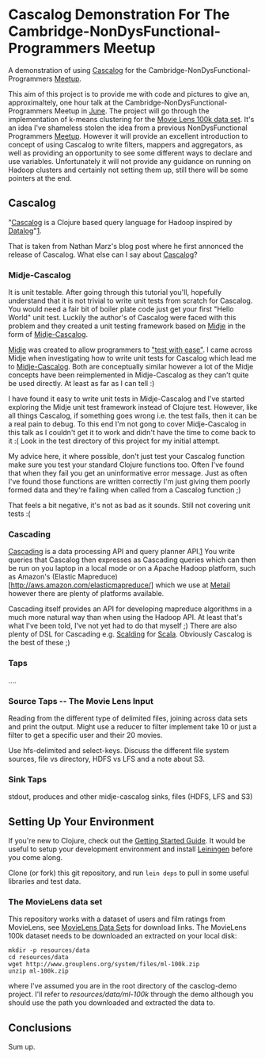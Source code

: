 # Cascalog Demonstration For The Cambridge-NonDysFunctional-Programmers Meetup

A demonstration of using [Cascalog](cascalog.org) for the Cambridge-NonDysFunctional-Programmers [Meetup](http://www.meetup.com/Cambridge-NonDysFunctional-Programmers/events/183253772/).

This aim of this project is to provide me with code and pictures to give an, approximaltely, one hour talk at the Cambridge-NonDysFunctional-Programmers Meetup in [June](http://www.meetup.com/Cambridge-NonDysFunctional-Programmers/events/183253772/). The project will go through the implementation of k-means clustering for the [Movie Lens 100k data set](http://www.grouplens.org/node/73). It's an idea I've shameless stolen the idea from a previous NonDysFunctional Programmers [Meetup](https://github.com/cam-clj/Recommendations). However it will provide an excellent introduction to concept of using Cascalog to write filters, mappers and aggregators, as well as providing an opportunity to see some different ways to declare and use variables. Unfortunately it will not provide any guidance on running on Hadoop clusters and certainly not setting them up, still there will be some pointers at the end.

## Cascalog

"[Cascalog](cascalog.org) is a Clojure based query language for Hadoop inspired by [Datalog](http://en.wikipedia.org/wiki/Datalog)"[1](http://nathanmarz.com/blog/introducing-cascalog-a-clojure-based-query-language-for-hado.html).

That is taken from Nathan Marz's blog post where he first annonced the release of Cascalog. What else can I say about [Cascalog](cascalog.org)?

### Midje-Cascalog

It is unit testable. After going through this tutorial you'll, hopefully understand that it is not trivial to write unit tests from scratch for Cascalog. You would need a fair bit of boiler plate code just get your first "Hello World" unit test. Luckily the author's of Cascalog were faced with this problem and they created a unit testing framework based on [Midje](https://github.com/marick/Midje) in the form of [Midje-Cascalog](https://github.com/nathanmarz/cascalog/tree/develop/midje-cascalog).

[Midje](https://github.com/marick/Midje) was created to allow programmers to ["test with ease"](https://github.com/marick/Midje#about-midje). I came across Midje when investigating how to write unit tests for Cascalog which lead me to [Midje-Cascalog](https://github.com/nathanmarz/cascalog/tree/develop/midje-cascalog). Both are conceptually similar however a lot of the Midje concepts have been reimplemented in Midje-Cascalog as they can't quite be used directly. At least as far as I can tell :)

I have found it easy to write unit tests in Midje-Cascalog and I've started exploring the Midje unit test framework instead of Clojure test. However, like all things Cascalog, if something goes wrong i.e. the test fails, then it can be a real pain to debug. To this end I'm not gong to cover Midje-Cascalog in this talk as I couldn't get it to work and didn't have the time to come back to it :( Look in the test directory of this project for my initial attempt.

My advice here, it where possible, don't just test your Cascalog function make sure you test your standard Clojure functions too. Often I've found that when they fail you get an uninformative error message. Just as often I've found those functions are written correctly I'm just giving them poorly formed data and they're failing when called from a Cascalog function ;)

That feels a bit negative, it's not as bad as it sounds. Still not covering unit tests :(

### Cascading

[Cascading](http://www.cascading.org) is a data processing API and query planner API.[1](http://docs.cascading.org/cascading/2.5/userguide/htmlsingle/#N20050) You write queries that Cascalog then expresses as Cascading queries which can then be run on you laptop in a local mode or on a Apache Hadoop platform, such as Amazon's (Elastic Mapreduce)[http://aws.amazon.com/elasticmapreduce/] which we use at [Metail](www.metail.com) however there are plenty of platforms available.

Cascading itself provides an API for developing mapreduce algorithms in a much more natural way than when using the Hadoop API. At least that's what I've been told, I've not yet had to do that myself ;) There are also plenty of DSL for Cascading e.g. [Scalding](https://github.com/twitter/scalding) for [Scala](http://www.scala-lang.org). Obviously Cascalog is the best of these ;)

### Taps

....

### Source Taps -- The Movie Lens Input

Reading from the different type of delimited files, joining across data sets and print the output. Might use a reducer to filter implement take 10 or just a filter to get a specific user and their 20 movies.

Use hfs-delimited and select-keys. Discuss the different file system sources, file vs directory, HDFS vs LFS and a note about S3.

### Sink Taps

stdout, produces and other midje-cascalog sinks, files (HDFS, LFS and S3)

## Setting Up Your Environment

If you're new to Clojure, check out the [Getting Started Guide](http://dev.clojure.org/display/doc/Getting+Started). It would be useful to setup your development environment and install [Leiningen](http://leiningen.org/) before you come along.

Clone (or fork) this git repository, and run `lein deps` to pull in some useful libraries and test data.

### The MovieLens data set

This repository works with a dataset of users and film ratings from MovieLens, see [MovieLens Data Sets](http://www.grouplens.org/node/73) for download links. The MovieLens 100k dataset needs to be downloaded an extracted on your local disk:

    mkdir -p resources/data
    cd resources/data
    wget http://www.grouplens.org/system/files/ml-100k.zip
    unzip ml-100k.zip

where I've assumed you are in the root directory of the casclog-demo project. I'll refer to _resources/data/ml-100k_ through the demo although you should use the path you downloaded and extracted the data to.

## Conclusions

Sum up.
